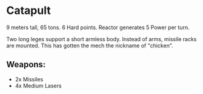 # Catapult
9 meters tall, 65 tons.
6 Hard points.
Reactor generates 5 Power per turn.

Two long leges support a short armless body. Instead of arms, missile racks are mounted. This has gotten the mech the nickname of "chicken".

## Weapons:
* 2x Missiles
* 4x Medium Lasers
